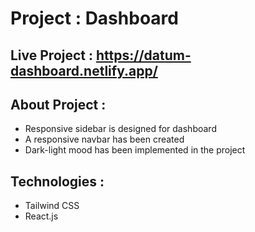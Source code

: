 # Project : Dashboard

## Live Project : https://datum-dashboard.netlify.app/

## About Project :
- Responsive sidebar is designed for dashboard
- A responsive navbar has been created
- Dark-light mood has been implemented in the project

## Technologies :
- Tailwind CSS
- React.js

